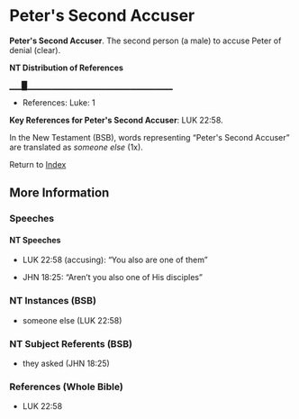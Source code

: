 # Peter's Second Accuser
**Peter's Second Accuser**. 
The second person (a male) to accuse Peter of denial (clear). 


**NT Distribution of References**

▁▁█▁▁▁▁▁▁▁▁▁▁▁▁▁▁▁▁▁▁▁▁▁▁▁▁
* References: Luke: 1



**Key References for Peter's Second Accuser**: 
LUK 22:58. 




In the New Testament (BSB), words representing “Peter's Second Accuser” are translated as 
*someone else* (1x). 


Return to [Index](00-Index.md)

## More Information

### Speeches

#### NT Speeches

* LUK 22:58 (accusing): “You also are one of them”

* JHN 18:25: “Aren’t you also one of His disciples”

### NT Instances (BSB)

* someone else (LUK 22:58)



### NT Subject Referents (BSB)

* they asked (JHN 18:25)



### References (Whole Bible)

* LUK 22:58



